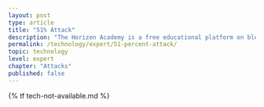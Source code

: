 ```yaml
---
layout: post
type: article
title: "51% Attack"
description: "The Horizen Academy is a free educational platform on blockchain technology, cryptocurrency, and privacy. This chapter is is not available yet. We add content frequently, sign up for our newsletter for notifications when it's released."
permalink: /technology/expert/51-percent-attack/
topic: technology
level: expert
chapter: "Attacks"
published: false
---
```


{% tf tech-not-available.md %}
